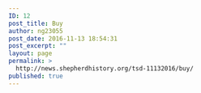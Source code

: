 ```yaml
---
ID: 12
post_title: Buy
author: ng23055
post_date: 2016-11-13 18:54:31
post_excerpt: ""
layout: page
permalink: >
  http://news.shepherdhistory.org/tsd-11132016/buy/
published: true
---
```

<!-- Here be dragons.-->